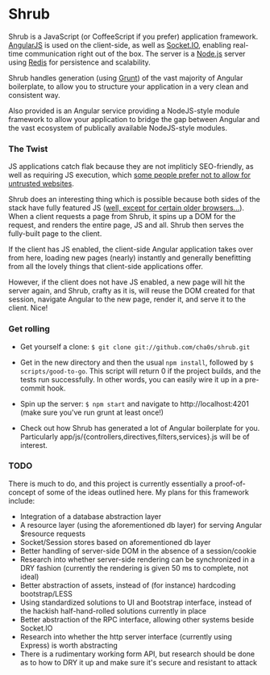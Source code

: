 Shrub
=====

Shrub is a JavaScript (or CoffeeScript if you prefer) application
framework. [AngularJS](http://angularjs.org/) is used on the client-side, as
well as [Socket.IO](http://socket.io/), enabling real-time communication right
out of the box. The server is a [Node.js](http://nodejs.org/) server using
[Redis](http://redis.io/) for persistence and scalability.

Shrub handles generation (using [Grunt](http://gruntjs.com/)) of the vast
majority of Angular boilerplate, to allow you to structure your application in
a very clean and consistent way.

Also provided is an Angular service providing a NodeJS-style module framework
to allow your application to bridge the gap between Angular and the vast
ecosystem of publically available NodeJS-style modules.

### The Twist

JS applications catch flak because they are not impliticly SEO-friendly,
as well as requiring JS execution, which [some people prefer not to
allow for untrusted websites](http://www.wired.com/threatlevel/2013/09/freedom-hosting-fbi/).

Shrub does an interesting thing which is possible because both sides of the
stack have fully featured JS ([well, except for certain older browsers...](http://www.youtube.com/watch?v=lD9FAOPBiDk)).
When a client requests a page from Shrub, it spins up a DOM for the request,
and renders the entire page, JS and all. Shrub then serves the fully-built page
to the client.

If the client has JS enabled, the client-side Angular application takes over
from here, loading new pages (nearly) instantly and generally benefitting from
all the lovely things that client-side applications offer.

However, if the client does not have JS enabled, a new page will hit the server
again, and Shrub, crafty as it is, will reuse the DOM created for that session,
navigate Angular to the new page, render it, and serve it to the client. Nice! 

### Get rolling

* Get yourself a clone: `$ git clone git://github.com/cha0s/shrub.git`

* Get in the new directory and then the usual `npm install`, followed by
`$ scripts/good-to-go`. This script will return 0 if the project builds, and
the tests run successfully. In other words, you can easily wire it up in a
pre-commit hook.

* Spin up the server: `$ npm start` and navigate to http://localhost:4201 (make
sure you've run grunt at least once!)

* Check out how Shrub has generated a lot of Angular boilerplate for
you. Particularly app/js/{controllers,directives,filters,services}.js will
be of interest.

### TODO

There is much to do, and this project is currently essentially a
proof-of-concept of some of the ideas outlined here. My plans for this
framework include:

* Integration of a database abstraction layer
* A resource layer (using the aforementioned db layer) for serving Angular $resource requests
* Socket/Session stores based on aforementioned db layer
* Better handling of server-side DOM in the absence of a session/cookie
* Research into whether server-side rendering can be synchronized in a DRY fashion (currently the rendering is given 50 ms to complete, not ideal)
* Better abstraction of assets, instead of (for instance) hardcoding bootstrap/LESS
* Using standardized solutions to UI and Bootstrap interface, instead of the hackish half-hand-rolled solutions currently in place
* Better abstraction of the RPC interface, allowing other systems beside Socket.IO
* Research into whether the http server interface (currently using Express) is worth abstracting
* There is a rudimentary working form API, but research should be done as to how to DRY it up and make sure it's secure and resistant to attack
